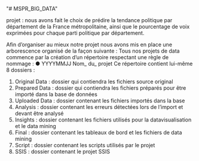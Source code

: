 "# MSPR_BIG_DATA" 

projet : nous avons fait le choix de prédire la tendance politique par département de la France métropolitaine, ainsi que le pourcentage de voix exprimées pour chaque parti politique par département.

Afin d’organiser au mieux notre projet nous avons mis en place une arborescence organisé de la façon suivante : 
Tous nos projets de data commence par la création d’un répertoire respectant une règle de nommage : 
●	YYYYMMJJ Nom_ du_ projet
Ce répertoire contient lui-même 8 dossiers : 
1.	Original Data : dossier qui contiendra les fichiers source original
2.	Prepared Data : dossier qui contiendra les fichiers préparés pour être importé dans la base de données
3.	Uploaded Data : dossier contenant les fichiers importés dans la base 
4.	Analysis : dossier contenant les erreurs détectées lors de l’import et devant être analysé
5.	Insights : dossier contenant les fichiers utilisés pour la datavisualisation et le data mining
6.	Final : dossier contenant les tableaux de bord et les fichiers de data mining
7.	Script : dossier contenant les scripts utilisés par le projet 
8.	SSIS : dossier contenant le projet SSIS 

